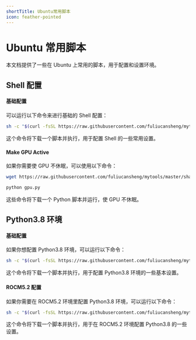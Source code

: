 ```yaml
---
shortTitle: Ubuntu常用脚本
icon: feather-pointed
---
```


# Ubuntu 常用脚本

本文档提供了一些在 Ubuntu 上常用的脚本，用于配置和设置环境。

## Shell 配置

#### 基础配置

可以运行以下命令来进行基础的 Shell 配置：

```bash
sh -c "$(curl -fsSL https://raw.githubusercontent.com/fuliucansheng/mytools/master/shares/dotfiles/install_ubuntu.sh)"
```

这个命令将下载一个脚本并执行，用于配置 Shell 的一些常用设置。

#### Make GPU Active

如果你需要使 GPU 不休眠，可以使用以下命令：

```bash
wget https://raw.githubusercontent.com/fuliucansheng/mytools/master/shares/dotfiles/gpu/gpu.py
```

```bash
python gpu.py
```

这些命令将下载一个 Python 脚本并运行，使 GPU 不休眠。

## Python3.8 环境

#### 基础配置

如果你想配置 Python3.8 环境，可以运行以下命令：

```bash
sh -c "$(curl -fsSL https://raw.githubusercontent.com/fuliucansheng/mytools/master/shares/dotfiles/py38/install.sh)"
```

这个命令将下载一个脚本并执行，用于配置 Python3.8 环境的一些基本设置。

#### ROCM5.2 配置

如果你需要在 ROCM5.2 环境里配置 Python3.8 环境，可以运行以下命令：

```bash
sh -c "$(curl -fsSL https://raw.githubusercontent.com/fuliucansheng/mytools/master/shares/dotfiles/py38/install_rocm52.sh)"
```

这个命令将下载一个脚本并执行，用于在 ROCM5.2 环境配置 Python3.8 的一些设置。
